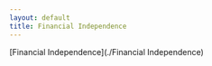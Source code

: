 ```yaml
---
layout: default
title: Financial Independence
---
```


[Financial Independence](./Financial Independence)  
